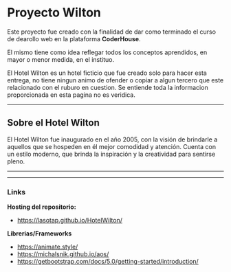 # Proyecto Wilton

Este proyecto fue creado con la finalidad de dar como terminado el curso de dearollo web en la plataforma **CoderHouse**.

El mismo tiene como idea reflegar todos los conceptos aprendidos, en mayor o menor medida, en el instituo.

El Hotel Wilton es un hotel ficticio que fue creado solo para hacer esta entrega, no tiene ningun animo de ofender o copiar a algun tercero que este relacionado con el ruburo en cuestion. Se entiende toda la informacion proporcionada en esta pagina no es veridica.

---


## Sobre el Hotel Wilton

El Hotel Wilton fue inaugurado en el año 2005, con la visión de brindarle a aquellos que se hospeden en él mejor comodidad y atención. Cuenta con un estilo moderno, que brinda la inspiración y la creatividad para sentirse pleno.


---


---

### Links

**Hosting del repositorio:** 
* https://lasotap.github.io/HotelWilton/

**Librerias/Frameworks**
* https://animate.style/
* https://michalsnik.github.io/aos/
* https://getbootstrap.com/docs/5.0/getting-started/introduction/

